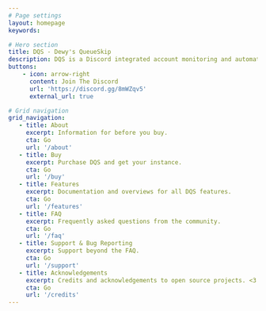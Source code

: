 ```yaml
---
# Page settings
layout: homepage
keywords:

# Hero section
title: DQS - Dewy's QueueSkip
description: DQS is a Discord integrated account monitoring and automation suite for modern anarchy Minecraft. 2 years in the making.
buttons:
    - icon: arrow-right
      content: Join The Discord
      url: 'https://discord.gg/8mWZqv5'
      external_url: true

# Grid navigation
grid_navigation:
   - title: About
     excerpt: Information for before you buy.
     cta: Go
     url: '/about'
   - title: Buy
     excerpt: Purchase DQS and get your instance.
     cta: Go
     url: '/buy'
   - title: Features
     excerpt: Documentation and overviews for all DQS features.
     cta: Go
     url: '/features'
   - title: FAQ
     excerpt: Frequently asked questions from the community.
     cta: Go
     url: '/faq'
   - title: Support & Bug Reporting
     excerpt: Support beyond the FAQ.
     cta: Go
     url: '/support'
   - title: Acknowledgements
     excerpt: Credits and acknowledgements to open source projects. <3
     cta: Go
     url: '/credits'
---
```

